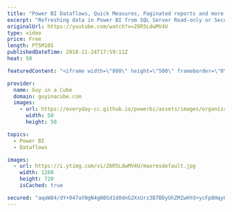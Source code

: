 ```yaml
---
title: "Power BI Dataflows, Quick Measures, Paginated reports and more... (November 26, 2018)"
excerpt: "Refreshing data in Power BI from SQL Server Read-only or Secondary Replica’s (@GilbertQue) https://community.powerbi.com/t5/Community-Blog/Refreshing-data-in-Power-BI-from-SQL-Server-Read-only-or/ba-p/568908  Quick Measures in Power BI: You don’t have to write DAX!? (@Rad_Reza) http://radacad.com/quick-measures-in-power-bi-you-dont-have-to-write-dax"
originalUrl: https://youtube.com/watch?v=Z6R5LdwMV4U
type: video
price: Free
length: PT5M10S
publishedDateTime: 2018-11-24T17:59:11Z
heat: 50

featuredContent: "<iframe width=\"800\" height=\"500\" frameborder=\"0\" src=\"https://www.youtube.com/embed/Z6R5LdwMV4U\" allow=\"accelerometer; autoplay; encrypted-media; gyroscope; picture-in-picture\" allowfullscreen></iframe>"

provider:
  name: Guy in a Cube
  domain: guyinacube.com
  images:
    - url: https://everyday-cc.github.io/powerbi/assets/images/organizations/guyinacube.com-50x50.jpg
      width: 50
      height: 50

topics:
  - Power BI
  - Dataflows

images:
  - url: https://i.ytimg.com/vi/Z6R5LdwMV4U/maxresdefault.jpg
    width: 1280
    height: 720
    isCached: true

secured: "aqoW84/dY+047aYNgN4gN0Sd1d0dnG2XsUrz3B7BDyUhZMZwHYd+ycFp8HqyOPUkPahV+IiezZolk+YLJc+DvPz731n6CSXnyVm3YX51oxeyRiGcmuLPYW8CO4e9hjEy7J3VGHyvjv/nfw44h2vFlP0Ayz+exUwAepNXPTsXXEYNMHIBGIr2BIHZI/6brPnd2xCpwFOyhixI6SEJ2YwPhhBcJosO5/1Rno5AP3It0yU58YvW5ah/SIU/Ef8qmnsYykOwxPfAzo1geU3PUDfPGShl1zyHjwMMzffcXKS6zWZccFYxSPu4OoLAfXc3qhTaYjyrKufQIpMTkif9DBMIWMprqnapMKSCK1r8GR2ZvWkSO4kMjQD7OJRNdEOyURdSqIEYgxDMHsFjRMvN3vQI6QDrw9MtCVrNDxfpH38f86U=;QazJUcfyduuaVzmcs4K84A=="
---
```


